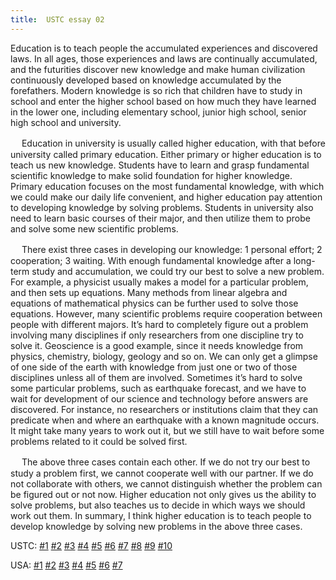 ```yaml
---
title:  USTC essay 02
---
```


Education is to teach people the accumulated experiences and discovered laws. In all ages, those experiences and laws are continually accumulated, and the futurities discover new knowledge and make human civilization continuously developed based on knowledge accumulated by the forefathers. Modern knowledge is so rich that children have to study in school and enter the higher school based on how much they have learned in the lower one, including elementary school, junior high school, senior high school and university.

　  Education in university is usually called higher education, with that before university called primary education. Either primary or higher education is to teach us new knowledge. Students have to learn and grasp fundamental scientific knowledge to make solid foundation for higher knowledge. Primary education focuses on the most fundamental knowledge, with which we could make our daily life convenient, and higher education pay attention to developing knowledge by solving problems. Students in university also need to learn basic courses of their major, and then utilize them to probe and solve some new scientific problems.

　  There exist three cases in developing our knowledge: 1 personal effort; 2 cooperation; 3 waiting. With enough fundamental knowledge after a long-term study and accumulation, we could try our best to solve a new problem. For example, a physicist usually makes a model for a particular problem, and then sets up equations. Many methods from linear algebra and equations of mathematical physics can be further used to solve those equations. However, many scientific problems require cooperation between people with different majors. It’s hard to completely figure out a problem involving many disciplines if only researchers from one discipline try to solve it. Geoscience is a good example, since it needs knowledge from physics, chemistry, biology, geology and so on. We can only get a glimpse of one side of the earth with knowledge from just one or two of those disciplines unless all of them are involved. Sometimes it’s hard to solve some particular problems, such as earthquake forecast, and we have to wait for development of our science and technology before answers are discovered. For instance, no researchers or institutions claim that they can predicate when and where an earthquake with a known magnitude occurs. It might take many years to work out it, but we still have to wait before some problems related to it could be solved first.

　  The above three cases contain each other. If we do not try our best to study a problem first, we cannot cooperate well with our partner. If we do not collaborate with others, we cannot distinguish whether the problem can be figured out or not now. Higher education not only gives us the ability to solve problems, but also teaches us to decide in which ways we should work out them. In summary, I think higher education is to teach people to develop knowledge by solving new problems in the above three cases.

USTC: [\#1](/meeting/highereducation/ustc1) [\#2](/meeting/highereducation/ustc2) [\#3](/meeting/highereducation/ustc3) [\#4](/meeting/highereducation/ustc4) [\#5](/meeting/highereducation/ustc5) [\#6](/meeting/highereducation/ustc6)  [\#7](/meeting/highereducation/ustc7)  [\#8](/meeting/highereducation/ustc8) [\#9](/meeting/highereducation/ustc9) [\#10](/meeting/highereducation/ustc10)

USA: [\#1](/meeting/highereducation/usa1) [\#2](/meeting/highereducation/usa2) [\#3](/meeting/highereducation/usa3) [\#4](/meeting/highereducation/usa4) [\#5](/meeting/highereducation/usa5)  [\#6](/meeting/highereducation/usa6) [\#7](/meeting/highereducation/usa7)        
    
